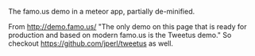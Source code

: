 The famo.us demo in a meteor app, partially de-minified.

From http://demo.famo.us/ "The only demo on this page that is ready for production and based on modern famo.us is the Tweetus demo." So checkout https://github.com/jperl/tweetus as well.
